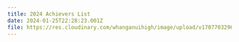 ```yaml
---
title: 2024 Achievers List
date: 2024-01-25T22:28:23.001Z
file: https://res.cloudinary.com/whanganuihigh/image/upload/v1707703296/2024_ACHIEVERS_LIST.pdf
---
```

